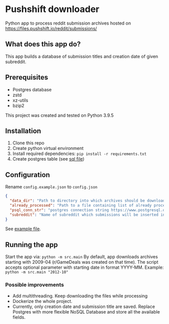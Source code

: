 # Pushshift downloader 

Python app to process reddit submission archives hosted on https://files.pushshift.io/reddit/submissions/


## What does this app do?

This app builds a database of submission titles and creation date of given subreddit.


## Prerequisites

- Postgres database
- zstd
- xz-utils
- bzip2

This project was created and tested on Python 3.9.5


## Installation

1. Clone this repo
2. Create python virtual environment 
3. Install required dependencies: `pip install -r requirements.txt`
4. Create postgres table (see [sql file](submissions.sql))


## Configuration

Rename `config.example.json` to `config.json`

```json
{
  "data_dir": "Path to directory into which archives should be downloaded and extracted",
  "already_processed": "Path to a file containing list of already processed archives.",
  "psql_conn_str": "postgres connection string https://www.postgresql.org/docs/current/libpq-connect.html",
  "subreddit": "Name of subreddit which submissions will be inserted into database"
}
```

See [example file](config.example.json).


## Running the app

Start the app via: `python -m src.main`
By default, app downloads archives starting with 2009-04 (r/GameDeals was created on that time).
The script accepts optional parameter with starting date in format YYYY-MM.
Example: `python -m src.main "2012-10"`


### Possible improvements

- Add multithreading. Keep downloading the files while processing 
- Dockerize the whole project. 
- Currently, only creation date and submission title are saved.
  Replace Postgres with more flexible NoSQL Database and store all the available fields. 
